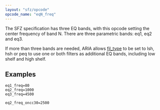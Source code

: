 ```yaml
---
layout: "sfz/opcode"
opcode_name: "eqN_freq"
---
```

The SFZ specification has three EQ bands, with this opcode setting
the center frequency of band N. There are three parametric bands:
eq1, eq2 and eq3.

If more than three bands are needed, ARIA allows [fil_type](fil_type)
to be set to lsh, hsh or peq to use one or both filters as additional
EQ bands, including low shelf and high shelf.

## Examples

```
eq1_freq=80
eq2_freq=1000
eq3_freq=4500

eq2_freq_oncc30=2500
```
